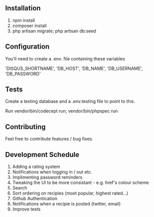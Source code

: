## Installation

1. npm install
2. composer install
3. php artisan migrate; php artisan db:seed

## Configuration

You'll need to create a .env. file containing these variables

'DISQUS_SHORTNAME', 'DB_HOST', 'DB_NAME', 'DB_USERNAME', 'DB_PASSWORD'

## Tests

Create a testing database and a .env.testing file to point to this.

Run vendor/bin/codecept run; vendor/bin/phpspec run

## Contributing

Feel free to contribute features / bug fixes. 

## Development Schedule

1. Adding a rating system
2. Notifications when logging in / out etc.
3. Implimenting password reminders
4. Tweaking the UI to be more consistant - e.g. href's colour scheme
5. Search
6. Sort ordering on recipies (most popular, highest rated...)
7. Github Authentication
8. Notifications when a recipie is posted (twitter, email)
9. Improve tests
